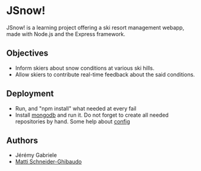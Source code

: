 JSnow!
======

JSnow! is a learning project offering a ski resort management webapp, made with Node.js and the Express framework.

Objectives
----------

- Inform skiers about snow conditions at various ski hills.
- Allow skiers to contribute real-time feedback about the said conditions.

Deployment
----------

- Run, and "npm install" what needed at every fail
- Install [mongodb](http://www.mongodb.org/downloads) and run it. Do not forget to create all needed repositories by hand. Some help about [config](http://www.mongodb.org/display/DOCS/File+Based+Configuration)

Authors
-------

- Jérémy Gabriele
- [Matti Schneider-Ghibaudo](http://mattischneider.fr)